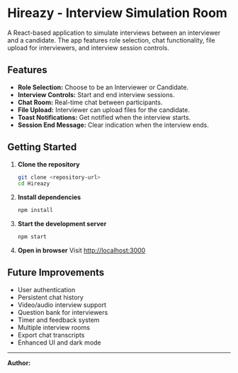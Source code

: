 # Hireazy - Interview Simulation Room

A React-based application to simulate interviews between an interviewer and a candidate. The app features role selection, chat functionality, file upload for interviewers, and interview session controls.

## Features

- **Role Selection:** Choose to be an Interviewer or Candidate.
- **Interview Controls:** Start and end interview sessions.
- **Chat Room:** Real-time chat between participants.
- **File Upload:** Interviewer can upload files for the candidate.
- **Toast Notifications:** Get notified when the interview starts.
- **Session End Message:** Clear indication when the interview ends.

## Getting Started

1. **Clone the repository**
   ```bash
   git clone <repository-url>
   cd Hireazy
   ```

2. **Install dependencies**
   ```bash
   npm install
   ```

3. **Start the development server**
   ```bash
   npm start
   ```

4. **Open in browser**
   Visit [http://localhost:3000](http://localhost:3000)

## Future Improvements

- User authentication
- Persistent chat history
- Video/audio interview support
- Question bank for interviewers
- Timer and feedback system
- Multiple interview rooms
- Export chat transcripts
- Enhanced UI and dark mode

---

**Author:**
